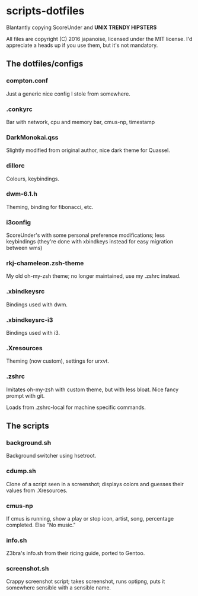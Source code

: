 # scripts-dotfiles
Blantantly copying ScoreUnder and **UNIX TRENDY HIPSTERS**

All files are copyright (C) 2016 japanoise, licensed under the MIT license. I'd appreciate a heads up if you use them, but it's
not mandatory.

## The dotfiles/configs
### compton.conf
Just a generic nice config I stole from somewhere.

### .conkyrc
Bar with network, cpu and memory bar, cmus-np, timestamp

### DarkMonokai.qss
Slightly modified from original author, nice dark theme for Quassel.

### dillorc
Colours, keybindings.

### dwm-6.1.h
Theming, binding for fibonacci, etc.

### i3config
ScoreUnder's with some personal preference modifications; less keybindings (they're done with xbindkeys instead for easy migration between wms)

### rkj-chameleon.zsh-theme
My old oh-my-zsh theme; no longer maintained, use my .zshrc instead.

### .xbindkeysrc
Bindings used with dwm.

### .xbindkeysrc-i3
Bindings used with i3.

### .Xresources
Theming (now custom), settings for urxvt.

### .zshrc
Imitates oh-my-zsh with custom theme, but with less bloat. Nice fancy prompt with git. 

Loads from .zshrc-local for machine specific commands.

## The scripts
### background.sh
Background switcher using hsetroot.

### cdump.sh
Clone of a script seen in a screenshot; displays colors and guesses their values from .Xresources.

### cmus-np
If cmus is running, show a play or stop icon, artist, song, percentage completed. Else "No music."

### info.sh
Z3bra's info.sh from their ricing guide, ported to Gentoo.

### screenshot.sh
Crappy screenshot script; takes screenshot, runs optipng, puts it somewhere sensible with a sensible name.
